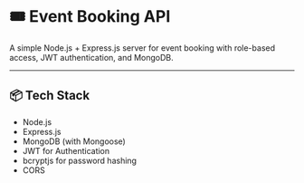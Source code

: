 # 🎟️ Event Booking API

A simple Node.js + Express.js server for event booking with role-based access, JWT authentication, and MongoDB.

---

## 📦 Tech Stack

- Node.js
- Express.js
- MongoDB (with Mongoose)
- JWT for Authentication
- bcryptjs for password hashing
- CORS
